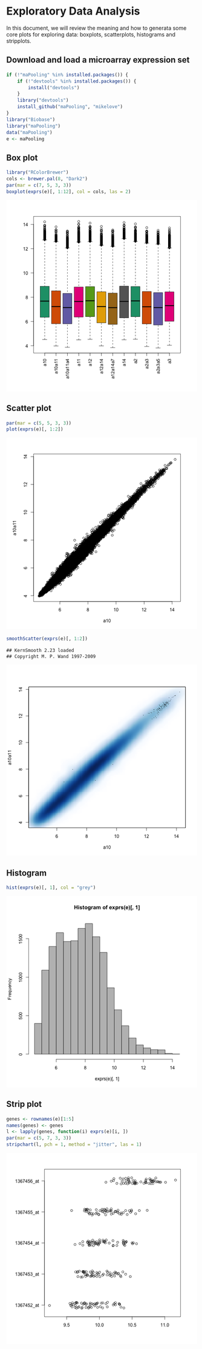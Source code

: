 # Exploratory Data Analysis

In this document, we will review the meaning and how to generata some core plots for exploring data: boxplots, scatterplots, histograms and stripplots.

## Download and load a microarray expression set


```r
if (!"maPooling" %in% installed.packages()) {
    if (!"devtools" %in% installed.packages()) {
        install("devtools")
    }
    library("devtools")
    install_github("maPooling", "mikelove")
}
library("Biobase")
library("maPooling")
data("maPooling")
e <- maPooling
```


## Box plot


```r
library("RColorBrewer")
cols <- brewer.pal(8, "Dark2")
par(mar = c(7, 5, 3, 3))
boxplot(exprs(e)[, 1:12], col = cols, las = 2)
```

![plot of chunk unnamed-chunk-2](figure/unnamed-chunk-2.png) 


## Scatter plot


```r
par(mar = c(5, 5, 3, 3))
plot(exprs(e)[, 1:2])
```

![plot of chunk unnamed-chunk-3](figure/unnamed-chunk-3.png) 



```r
smoothScatter(exprs(e)[, 1:2])
```

```
## KernSmooth 2.23 loaded
## Copyright M. P. Wand 1997-2009
```

![plot of chunk unnamed-chunk-4](figure/unnamed-chunk-4.png) 


## Histogram


```r
hist(exprs(e)[, 1], col = "grey")
```

![plot of chunk unnamed-chunk-5](figure/unnamed-chunk-5.png) 


## Strip plot


```r
genes <- rownames(e)[1:5]
names(genes) <- genes
l <- lapply(genes, function(i) exprs(e)[i, ])
par(mar = c(5, 7, 3, 3))
stripchart(l, pch = 1, method = "jitter", las = 1)
```

![plot of chunk unnamed-chunk-6](figure/unnamed-chunk-6.png) 

